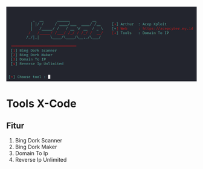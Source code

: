 ![alt text](https://raw.githubusercontent.com/aceptriana/xcode/main/ss.png)

# Tools X-Code

## Fitur

1. Bing Dork Scanner
2. Bing Dork Maker
3. Domain To Ip
4. Reverse Ip Unlimited
